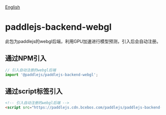 [English](./README.md)
# paddlejs-backend-webgl

此包为paddlejs的webgl后端，利用GPU加速进行模型预测，引入后会自动注册。

## 通过NPM引入

```js
// 引入自动注册的webgl后端
import '@paddlejs/paddlejs-backend-webgl';

```

## 通过script标签引入

```html
<!-- 引入自动注册的webgl后端 -->
<script src="https://paddlejs.cdn.bcebos.com/paddlejs/paddlejs-backend-webgl"></script>
```